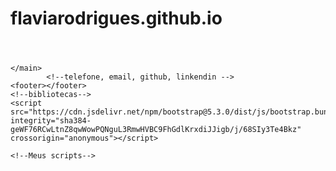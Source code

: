 # flaviarodrigues.github.io
<!doctype html>
<html lang="en">
  <head>
    <meta charset="utf-8">
    <meta name="viewport" content="width=device-width, initial-scale=1">
    <title>Flavia</title>
    <!--bibliotecas-->
    <link href="https://cdn.jsdelivr.net/npm/bootstrap@5.3.0/dist/css/bootstrap.min.css" rel="stylesheet" integrity="sha384-9ndCyUaIbzAi2FUVXJi0CjmCapSmO7SnpJef0486qhLnuZ2cdeRhO02iuK6FUUVM" crossorigin="anonymous">
    <!--meus estilos-->
    <link rel="stylesheet" href="style.css" href="https://cdnjs.cloudflare.com/ajax/libs/font-awesome/6.4.0/css/all.min.css">


</head>
<body>
    <!--nome e botão-->
    <nav>
           <!--nome -->
           <h2></h2>
           <!--botao dark name -->
    </nav>        
    <!--mini bio e foto -->
    <header>
            <!--mini bio -->
            <!--foto -->
            <!--kinedin -->
 </header>   
    <main>
            <!--tecnologias -->
            <!--projetos -->

                                   
    </main>
            <!--telefone, email, github, linkendin -->
    <footer></footer>
    <!--bibliotecas-->
    <script src="https://cdn.jsdelivr.net/npm/bootstrap@5.3.0/dist/js/bootstrap.bundle.min.js" integrity="sha384-geWF76RCwLtnZ8qwWowPQNguL3RmwHVBC9FhGdlKrxdiJJigb/j/68SIy3Te4Bkz" crossorigin="anonymous"></script>

    <!--Meus scripts-->

  
   
</html>
